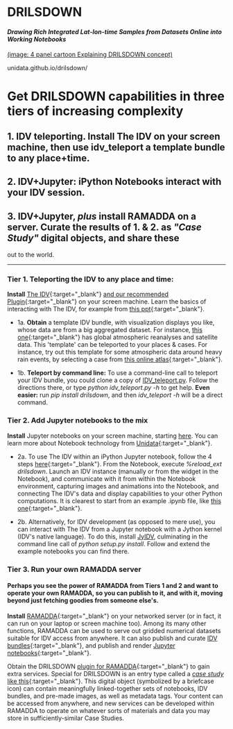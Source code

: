 # DRILSDOWN
#### _Drawing Rich Integrated Lat-lon-time Samples from Datasets Online into Working Notebooks_

[(image: 4 panel cartoon Explaining DRILSDOWN concept)](https://raw.githubusercontent.com/brianmapes/EarthCube-DRILSDOWN/master/DRILSDOWN.strategy.2017-06-01.why.jpg)

unidata.github.io/drilsdown/

# Get DRILSDOWN capabilities in **three tiers** of increasing complexity 

## 1. IDV teleporting. Install The IDV on your screen machine, then use idv_teleport a template bundle to any place+time.
## 2. IDV+Jupyter: iPython Notebooks interact with your IDV session. 
## 3. IDV+Jupyter, *plus* install RAMADDA on a server. Curate the results of 1. & 2. as _"Case Study"_ digital objects, and share these 
out to the world.

----------------

### Tier 1. Teleporting the IDV to any place and time:
**Install** [The IDV](http://www.unidata.ucar.edu/downloads/idv/nightly/index.jsp){:target="_blank"} [and our recommended Plugin](https://www.rsmas.miami.edu/users/bmapes/MapesIDVcollection.html){:target="_blank"} on your screen machine. Learn the basics of interacting with The IDV, for example from [this ppt](http://weather.rsmas.miami.edu/repository/entry/get/IDV_intro_LMTmanual.pptx?entryid=dd95b65c-09a5-43a5-9f44-da5243e302f4){:target="_blank"}. 

- 1a. **Obtain** a template IDV bundle, with visualization displays you like, whose data are from a big aggregated dataset. For instance, [this one](http://weather.rsmas.miami.edu/repository/entry/show/Reanalyses-satellite_forWikipedia.isl/RSMAS-UM+Repository+for+atm-ocean+data+and+its+science/The+Mapes+IDV+collection/IDV+Bundles/Case+study+templates/Reanalyses-satellite_forWikipedia?entryid=ec12b8ce-3ea2-4de9-a833-3f4f13aca23b&output=idv.islform){:target="_blank"} has global atmospheric reanalyses and satellite data. This 'template' can be teleported to your places & cases. For instance,  try out this template for some atmospheric data around heavy rain events, by selecting a case from [this online atlas](http://www.rsmas.miami.edu/users/bmapes/HeavyRains_clickmaps/index.html){:target="_blank"}. 

- 1b. **Teleport by command line:** To use a command-line call to teleport your IDV bundle, you could clone a copy of [IDV_teleport.py](https://github.com/suvarchal/IDV_teleport). Follow the directions there, or type _python idv_teleport.py -h_ to get help. **Even easier:** run _pip install drilsdown_, and then _idv_teleport -h_ will be a direct command. 

### Tier 2. Add Jupyter notebooks to the mix
**Install** Jupyter notebooks on your screen machine, starting [here](https://jupyter-notebook-beginner-guide.readthedocs.io/en/latest/). You can learn more about Notebook technology from [Unidata](https://github.com/Unidata/unidata-python-workshop/blob/master/presentations/jupyter_notebook_2016.pdf){:target="_blank"}. 

- 2a. To use The IDV within an iPython Jupyter notebook, follow the 4 steps [here](https://github.com/Unidata/ipython-IDV/blob/master/README.md#ipython-idv){:target="_blank"}. From the Notebook, execute _%reload_ext drilsdown_. Launch an IDV instance (manually or from the widget in the Notebook), and communicate with it from within the Notebook environment, capturing images and animations into the Notebook, and connecting The IDV's data and display capabilities to your other Python computations. It is clearest to start from an example .ipynb file, like [this one](https://github.com/brianmapes/ATM407/blob/master/Assignment6_Philippe_NAM_80km_3day.vortlesson.ipynb){:target="_blank"}.  

- 2b. Alternatively, for IDV development (as opposed to mere use), you can interact with The IDV from a Jupyter notebook with a Jython kernel (IDV's native language). To do this, install [JyIDV](https://github.com/suvarchal/JyIDV), culminating in the command line call of _python setup.py install_. Follow and extend the example notebooks you can find there. 


### Tier 3. Run your own RAMADDA server
#### Perhaps you see the power of RAMADDA from Tiers 1 and 2 and want to operate your own RAMADDA, so you can publish to it, and with it, moving beyond just fetching goodies from someone else's. 

**Install** [RAMADDA](http://geodesystems.com/repository/entry/show?entryid=2e485e95-eb29-44fc-8987-76e6ac74365a){:target="_blank"} on your networked server (or in fact, it can run on your laptop or screen machine too). Among its many other functions, RAMADDA can be used to serve out gridded numerical datasets suitable for IDV access from anywhere. It can also publish and curate [IDV bundles](http://weather.rsmas.miami.edu/repository/entry/show?entryid=115a4ff0-10de-4fba-86d7-66cd42d6d8de){:target="_blank"}, and publish and render [Jupyter notebooks](http://dataloggia.com/repository/entry/show?entryid=3552f8c0-a3af-4531-9339-9d420a437835){:target="_blank"}.

Obtain the DRILSDOWN [plugin for RAMADDA](https://github.com/Unidata/ipython-IDV/blob/master/README.md#setting-up-your-own-ramadda-to-handle-drilsdown-case-study-objects){:target="_blank"} to gain extra services. Special for DRILSDOWN is an entry type called a [_case study_ like this](http://geodesystems.com/repository/entry/show?entryid=12704a38-9a06-4989-aac4-dafbbe13a675){:target="_blank"}. This digital object (symbolized by a briefcase icon) can contain meaningfully linked-together sets of notebooks, IDV bundles, and pre-made images, as well as metadata tags. Your content can be accessed from anywhere, and new services can be developed within RAMADDA to operate on whatever sorts of materials and data you may store in sufficiently-similar Case Studies. 
